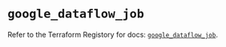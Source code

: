 # `google_dataflow_job`

Refer to the Terraform Registory for docs: [`google_dataflow_job`](https://registry.terraform.io/providers/hashicorp/google/4.67.0/docs/resources/dataflow_job).
